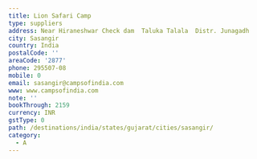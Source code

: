 ```yaml
---
title: Lion Safari Camp
type: suppliers
address: Near Hiraneshwar Check dam  Taluka Talala  Distr. Junagadh
city: Sasangir
country: India
postalCode: ''
areaCode: '2877'
phone: 295507-08
mobile: 0
email: sasangir@campsofindia.com
www: www.campsofindia.com
note: ''
bookThrough: 2159
currency: INR
gstType: 0
path: /destinations/india/states/gujarat/cities/sasangir/
category:
  - A
---
```



